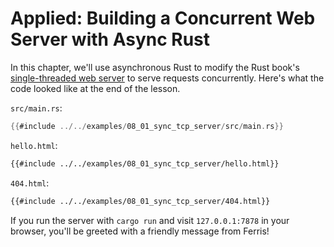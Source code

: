 # Applied: Building a Concurrent Web Server with Async Rust
In this chapter, we'll use asynchronous Rust to modify the Rust book's 
[single-threaded web server](https://doc.rust-lang.org/book/ch20-01-single-threaded.html) 
to serve requests concurrently.
Here's what the code looked like at the end of the lesson.

`src/main.rs`:
```rust
{{#include ../../examples/08_01_sync_tcp_server/src/main.rs}}
```

`hello.html`:
```html
{{#include ../../examples/08_01_sync_tcp_server/hello.html}}
```

`404.html`:
```html
{{#include ../../examples/08_01_sync_tcp_server/404.html}}
```

If you run the server with `cargo run` and visit `127.0.0.1:7878` in your browser,
you'll be greeted with a friendly message from Ferris!